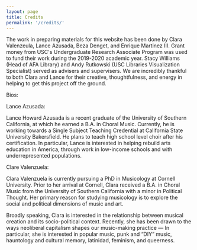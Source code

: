 ```yaml
---
layout: page
title: Credits
permalink: '/credits/'
---
```


The work in preparing materials for this website has been done by Clara Valenzeula, Lance Azusada, Beza Denget, and Enrique Martinez III. Grant money from USC's Undergraduate Research Associate Program was used to fund their work during the 2019-2020 academic year. Stacy Williams (Head of AFA Library) and Andy Rutkowski (USC Libraries Visualization Specialist) served as advisers and supervisers. We are incredibly thankful to both Clara and Lance for their creative, thoughtfulness, and energy in helping to get this project off the ground. 

Bios:

Lance Azusada:

Lance Howard Azusada is a recent graduate of the University of Southern California, at which he earned a B.A. in Choral Music. Currently, he is working towards a Single Subject Teaching Credential at California State University Bakersfield. He plans to teach high school level choir after his certification. In particular, Lance is interested in helping rebuild arts education in America, through work in low-income schools and with underrepresented populations.

Clare Valenzuela:

Clara Valenzuela is currently pursuing a PhD in Musicology at Cornell University. Prior to her arrival at Cornell, Clara received a B.A. in Choral Music from the University of Southern California with a minor in Political Thought. Her primary reason for studying musicology is to explore the social and political dimensions of music and art.

Broadly speaking, Clara is interested in the relationship between musical creation and its socio-political context. Recently, she has been drawn to the ways neoliberal capitalism shapes our music-making practice — In particular, she is interested in popular music, punk and “DIY” music, hauntology and cultural memory, latinidad, feminism, and queerness.


